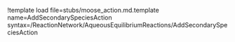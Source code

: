!template load file=stubs/moose_action.md.template name=AddSecondarySpeciesAction syntax=/ReactionNetwork/AqueousEquilibriumReactions/AddSecondarySpeciesAction